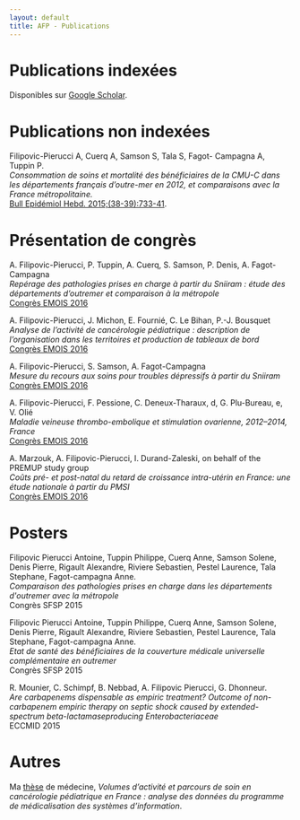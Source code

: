 ```yaml
---
layout: default
title: AFP - Publications
---
```


# Publications indexées

Disponibles sur [Google Scholar](https://scholar.google.com/citations?user=F-6yCr0AAAAJ).

# Publications non indexées

Filipovic-Pierucci A, Cuerq A, Samson S, Tala S, Fagot- Campagna A, Tuppin P.  
*Consommation de soins et mortalité des bénéficiaires de la CMU-C dans les départements français d’outre-mer en 2012, et comparaisons avec la France métropolitaine.*  
[Bull Epidémiol Hebd. 2015;(38-39):733-41](http://www.invs.sante.fr/beh/2015/38-39/2015_38-39_4.html).

# Présentation de congrès

A. Filipovic-Pierucci, P. Tuppin, A. Cuerq, S. Samson, P. Denis, A. Fagot-Campagna  
*Repérage des pathologies prises en charge à partir du Sniiram : étude des départements d’outremer et comparaison à la métropole*  
[Congrès EMOIS 2016](http://www.sciencedirect.com/science/article/pii/S0398762016000821)

A. Filipovic-Pierucci, J. Michon, E. Fournié, C. Le Bihan, P.-J. Bousquet  
*Analyse de l’activité de cancérologie pédiatrique : description de l’organisation dans les territoires et production de tableaux de   bord*  
[Congrès EMOIS 2016](http://www.sciencedirect.com/science/article/pii/S0398762016000651)

A. Filipovic-Pierucci, S. Samson, A. Fagot-Campagna  
*Mesure du recours aux soins pour troubles dépressifs à partir du Sniiram*  
[Congrès EMOIS 2016](http://www.sciencedirect.com/science/article/pii/S0398762016000559)

A. Filipovic-Pierucci, F. Pessione, C. Deneux-Tharaux, d, G. Plu-Bureau, e, V. Olié  
*Maladie veineuse thrombo-embolique et stimulation ovarienne, 2012–2014, France*  
[Congrès EMOIS 2016](http://www.sciencedirect.com/science/article/pii/S0398762016000365)

A. Marzouk, A. Filipovic-Pierucci, I. Durand-Zaleski, on behalf of the PREMUP study group  
*Coûts pré- et post-natal du retard de croissance intra-utérin en France: une étude nationale à partir du PMSI*  
[Congrès EMOIS 2016](http://www.sciencedirect.com/science/article/pii/S0398762016000250)

# Posters

Filipovic Pierucci Antoine, Tuppin Philippe, Cuerq Anne, Samson Solene, Denis Pierre, Rigault Alexandre, Riviere Sebastien, Pestel Laurence, Tala Stephane, Fagot-campagna Anne.  
*Comparaison des pathologies prises en charge dans les départements d'outremer avec la métropole*  
Congrès SFSP 2015

Filipovic Pierucci Antoine, Tuppin Philippe, Cuerq Anne, Samson Solene, Denis Pierre, Rigault Alexandre, Riviere Sebastien, Pestel Laurence, Tala Stephane, Fagot-campagna Anne.  
*Etat de santé des bénéficiaires de la couverture médicale universelle complémentaire en outremer*  
Congrès SFSP 2015

R. Mounier, C. Schimpf, B. Nebbad, A. Filipovic Pierucci, G. Dhonneur.  
*Are carbapenems dispensable as empiric treatment? Outcome of non-carbapenem empiric therapy on septic shock caused by extended-spectrum beta-lactamaseproducing Enterobacteriaceae*  
ECCMID 2015

# Autres

Ma [thèse](files/these_version_finale.pdf) de médecine, *Volumes d’activité et parcours de soin en cancérologie pédiatrique en France : analyse des données du programme de médicalisation des systèmes d’information*.
